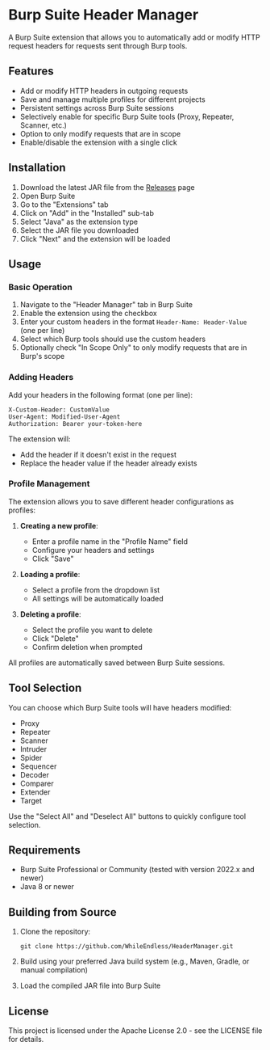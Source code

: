# Burp Suite Header Manager

A Burp Suite extension that allows you to automatically add or modify HTTP request headers for requests sent through Burp tools.

## Features

- Add or modify HTTP headers in outgoing requests
- Save and manage multiple profiles for different projects
- Persistent settings across Burp Suite sessions
- Selectively enable for specific Burp Suite tools (Proxy, Repeater, Scanner, etc.)
- Option to only modify requests that are in scope
- Enable/disable the extension with a single click

## Installation

1. Download the latest JAR file from the [Releases](https://github.com/WhileEndless/HeaderManager/releases) page
2. Open Burp Suite
3. Go to the "Extensions" tab
4. Click on "Add" in the "Installed" sub-tab
5. Select "Java" as the extension type
6. Select the JAR file you downloaded
7. Click "Next" and the extension will be loaded

## Usage

### Basic Operation

1. Navigate to the "Header Manager" tab in Burp Suite
2. Enable the extension using the checkbox
3. Enter your custom headers in the format `Header-Name: Header-Value` (one per line)
4. Select which Burp tools should use the custom headers
5. Optionally check "In Scope Only" to only modify requests that are in Burp's scope

### Adding Headers

Add your headers in the following format (one per line):
```
X-Custom-Header: CustomValue
User-Agent: Modified-User-Agent
Authorization: Bearer your-token-here
```

The extension will:
- Add the header if it doesn't exist in the request
- Replace the header value if the header already exists

### Profile Management

The extension allows you to save different header configurations as profiles:

1. **Creating a new profile**:
   - Enter a profile name in the "Profile Name" field
   - Configure your headers and settings
   - Click "Save"

2. **Loading a profile**:
   - Select a profile from the dropdown list
   - All settings will be automatically loaded

3. **Deleting a profile**:
   - Select the profile you want to delete
   - Click "Delete"
   - Confirm deletion when prompted

All profiles are automatically saved between Burp Suite sessions.

## Tool Selection

You can choose which Burp Suite tools will have headers modified:

- Proxy
- Repeater
- Scanner
- Intruder
- Spider
- Sequencer
- Decoder
- Comparer
- Extender
- Target

Use the "Select All" and "Deselect All" buttons to quickly configure tool selection.



## Requirements

- Burp Suite Professional or Community (tested with version 2022.x and newer)
- Java 8 or newer

## Building from Source

1. Clone the repository:
   ```
   git clone https://github.com/WhileEndless/HeaderManager.git
   ```

2. Build using your preferred Java build system (e.g., Maven, Gradle, or manual compilation)

3. Load the compiled JAR file into Burp Suite

## License

This project is licensed under the Apache License 2.0 - see the LICENSE file for details.
